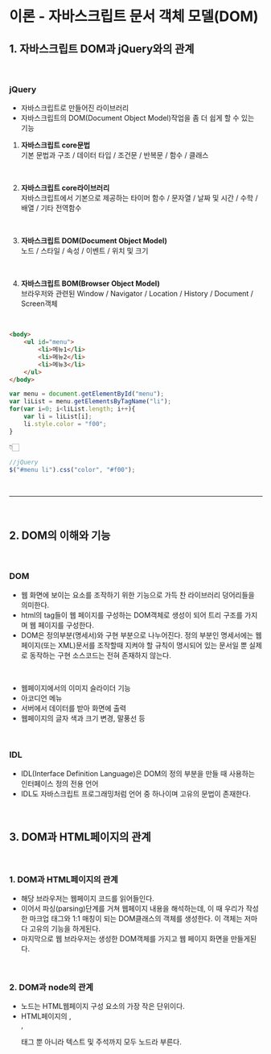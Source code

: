 # 이론 - 자바스크립트 문서 객체 모델(DOM)

## <b>1. 자바스크립트 DOM과 jQuery와의 관계</b>

<br/>

### jQuery
* 자바스크립트로 만들어진 라이브러리
* 자바스크립트의 DOM(Document Object Model)작업을 좀 더 쉽게 할 수 있는 기능

1. <b>자바스크립트 core문법</b><br/>
기본 문법과 구조 / 데이터 타입 / 조건문 / 반복문 / 함수 / 클래스

<br/>

2. <b>자바스크립트 core라이브러리</b><br/>
자바스크립트에서 기본으로 제공하는 타이머 함수 / 문자열 / 날짜 및 시간 / 수학 / 배열 / 기타 전역함수

<br/>

3. <b>자바스크립트 DOM(Document Object Model)</b><br/>
노드 / 스타일 / 속성 / 이벤트 / 위치 및 크기

<br/>

4. <b>자바스크립트 BOM(Browser Object Model)</b><br/>
브라우저와 관련된 Window / Navigator / Location / History / Document / Screen객체

<br/>

```html
<body>
    <ul id="menu">
        <li>메뉴1</li>
        <li>메뉴2</li>
        <li>메뉴3</li>
    </ul>
</body>
```

```js
var menu = document.getElementById("menu");
var liList = menu.getElementsByTagName("li");
for(var i=0; i<liList.length; i++){
    var li = liList[i];
    li.style.color = "f00";
}
```

👇🏻

```js
//jQuery
$("#menu li").css("color", "#f00");

```

<br/> 

--- 

<br/>

## <b>2. DOM의 이해와 기능</b>

<br/>

### DOM
* 웹 화면에 보이는 요소를 조작하기 위한 기능으로 가득 찬 라이브러리 덩어리들을 의미한다.
* html의 tag들이 웹 페이지를 구성하는 DOM객체로 생성이 되어 트리 구조를 가지며 웹 페이지를 구성한다.
* DOM은 정의부분(명세서)와 구현 부분으로 나누어진다. 정의 부분인 명세서에는 웹페이지(또는 XML)문서를 조작할때 지켜야 할 규칙이 명시되어 있는 문서일 뿐 실제로 동작하는 구현 소스코드는 전혀 존재하지 않는다.

<br/>

* 웹페이지에서의 이미지 슬라이더 기능
* 아코디언 메뉴
* 서버에서 데이터를 받아 화면에 출력
* 웹페이지의 글자 색과 크기 변경, 말풍선 등

<br/>

### IDL
* IDL(Interface Definition Language)은 DOM의 정의 부분을 만들 때 사용하는 인터페이스 정의 전용 언어
* IDL도 자바스크립트 프로그래밍처럼 언어 중 하나이며 고유의 문법이 존재한다.

<br/>

## <b>3. DOM과 HTML페이지의 관계</b>

<br/>

### 1. DOM과 HTML페이지의 관계
* 해당 브라우저는 웹페이지 코드를 읽어들인다.
* 이어서 파싱(parsing)단계를 거쳐 웹페이지 내용을 해석하는데, 이 때 우리가 작성한 마크업 태그와 1:1 매칭이 되는 DOM클래스의 객체를 생성한다. 이 객체는 저마다 고유의 기능을 하게된다.
* 마지막으로 웹 브라우저는 생성한 DOM객체를 가지고 웹 페이지 화면을 만들게된다.

<br/>

### 2. DOM과 node의 관계
* 노드는 HTML웹페이지 구성 요소의 가장 작은 단위이다.
* HTML페이지의 <body>, <div>, <p>태그 뿐 아니라 텍스트 및 주석까지 모두 노드라 부른다.